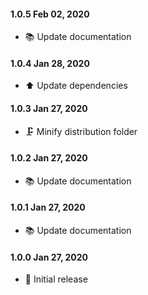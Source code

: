 #### 1.0.5 Feb 02, 2020

-   📚 Update documentation

#### 1.0.4 Jan 28, 2020

-   ⬆️ Update dependencies

#### 1.0.3 Jan 27, 2020

-   🗜️ Minify distribution folder

#### 1.0.2 Jan 27, 2020

-   📚 Update documentation

#### 1.0.1 Jan 27, 2020

-   📚 Update documentation

#### 1.0.0 Jan 27, 2020

-   🎉 Initial release
